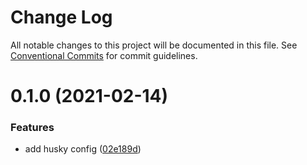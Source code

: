 # Change Log

All notable changes to this project will be documented in this file.
See [Conventional Commits](https://conventionalcommits.org) for commit guidelines.

# 0.1.0 (2021-02-14)


### Features

* add husky config ([02e189d](https://github.com/TractorZoom/configurations/commit/02e189d58d0f1a36d2f3524d240adb79d3c80d0f))
